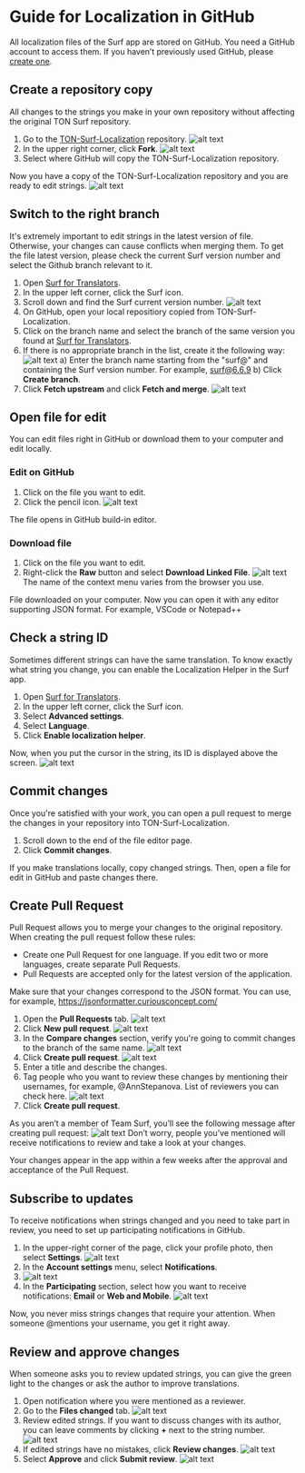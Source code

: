 # Guide for Localization in GitHub

All localization files of the Surf app are stored on GitHub. You need a GitHub account to access them. If you haven’t previously used GitHub, please [create one](https://github.com/signup?ref_cta=Sign+up&ref_loc=header+logged+out&ref_page=%2F&source=header-home).

## Create a repository copy
All changes to the strings you make in your own repository without affecting the original TON Surf repository.

1. Go to the [TON-Surf-Localization](https://github.com/tonlabs/TON-Surf-Localization) repository.
   ![alt text](images/screenshot-00.png)
2. In the upper right corner, click **Fork**.
   ![alt text](images/screenshot-01.png)
3. Select where GitHub will copy the TON-Surf-Localization repository.

Now you have a copy of the TON-Surf-Localization repository and you are ready to edit strings.
![alt text](images/screenshot-02.png)

## Switch to the right branch
It's extremely important to edit strings in the latest version of file. Otherwise, your changes can cause conflicts when merging them.
To get the file latest version, please check the current Surf version number and select the Github branch relevant to it.

1. Open [Surf for Translators](https://ton-surf-translate.firebaseapp.com/).
2. In the upper left corner, click the Surf icon.
3. Scroll down and find the Surf current version number.
   ![alt text](images/screenshot-19.png)
4. On GitHub, open your local repositiory copied from TON-Surf-Localization.
5. Click on the branch name and select the branch of the same version you found at [Surf for Translators](https://ton-surf-translate.firebaseapp.com/). 
6. If there is no appropriate branch in the list, create it the following way:
   ![alt text](images/screenshot-20.png) 
   a) Enter the branch name starting from the "surf@" and containing the Surf version number. For example, surf@6.6.9
   b) Click **Create branch**.
7. Click **Fetch upstream** and click **Fetch and merge**.
   ![alt text](images/screenshot-21.png)

## Open file for edit
You can edit files right in GitHub or download them to your computer and edit locally. 

### Edit on GitHub
1. Click on the file you want to edit.
2. Click the pencil icon.
![alt text](images/screenshot-03.png)

The file opens in GitHub build-in editor. 

### Download file
1. Click on the file you want to edit.
2. Right-click the **Raw** button and select **Download Linked File**.
   ![alt text](images/screenshot-04.png)
   The name of the context menu varies from the browser you use.

File downloaded on your computer. Now you can open it with any editor supporting JSON format. For example, VSCode or Notepad++

## Check a string ID
Sometimes different strings can have the same translation. To know exactly what string you change, you can enable the Localization Helper in the Surf app.

1. Open [Surf for Translators](https://ton-surf-translate.firebaseapp.com/).
2. In the upper left corner, click the Surf icon.
3. Select **Advanced settings**.
4. Select **Language**.
5. Click **Enable localization helper**.

Now, when you put the cursor in the string, its ID is displayed above the screen.
![alt text](images/screenshot-05.png)

## Commit changes
Once you're satisfied with your work, you can open a pull request to merge the changes in your repository into TON-Surf-Localization. 

1. Scroll down to the end of the file editor page.
2. Click **Commit changes**.

If you make translations locally, copy changed strings. Then, open a file for edit in GitHub and paste changes there.

## Create Pull Request
Pull Request allows you to merge your changes to the original repository. When creating the pull request follow these rules:
+ Create one Pull Request for one language. If you edit two or more languages, create separate Pull Requests.
+ Pull Requests are accepted only for the latest version of the application.

Make sure that your changes correspond to the JSON format. You can use, for example, <https://jsonformatter.curiousconcept.com/>

1. Open the **Pull Requests** tab.
   ![alt text](images/screenshot-06.png)
2. Click **New pull request**.
   ![alt text](images/screenshot-07.png)
3. In the **Compare changes** section, verify you're going to commit changes to the branch of the same name.
   ![alt text](images/screenshot-22.png)
4. Click **Create pull request**.
   ![alt text](images/screenshot-08.png)
5. Enter a title and describe the changes.
6. Tag people who you want to review these changes by mentioning their usernames, for example, @AnnStepanova. List of reviewers you can check here.
   ![alt text](images/screenshot-09.png)
7. Click **Create pull request**.

As you aren’t a member of Team Surf, you’ll see the following message after creating pull request:
![alt text](images/screenshot-10.png)
Don’t worry, people you’ve mentioned will receive notifications to review and take a look at your changes.

Your changes appear in the app within a few weeks after the approval and acceptance of the Pull Request.

## Subscribe to updates
To receive notifications when strings changed and you need to take part in review, you need to set up participating notifications in GitHub.

1. In the upper-right corner of the page, click your profile photo, then select **Settings**.
   ![alt text](images/screenshot-11.png)
2. In the **Account settings** menu, select **Notifications**.
3. ![alt text](images/screenshot-12.pnge)
4. In the **Participating** section, select how you want to receive notifications: **Email** or **Web and Mobile**.
   ![alt text](images/screenshot-13.png)

Now, you never miss strings changes that require your attention. When someone @mentions your username, you get it right away.

## Review and approve changes
When someone asks you to review updated strings, you can give the green light to the changes or ask the author to improve translations.

1. Open notification where you were mentioned as a reviewer.
2. Go to the **Files changed** tab.
   ![alt text](images/screenshot-14.png)
3. Review edited strings. If you want to discuss changes with its author, you can leave comments by clicking **+** next to the string number.
   ![alt text](images/screenshot-15.png)
4. If edited strings have no mistakes, click **Review changes**.
   ![alt text](images/screenshot-16.png)
5. Select **Approve** and click **Submit review**.
   ![alt text](images/screenshot-17.png)
